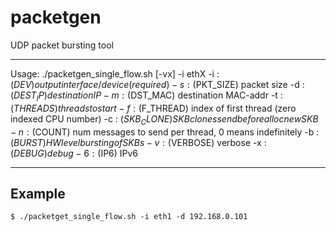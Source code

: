 # packetgen
UDP packet bursting tool

---

Usage: ./packetgen_single_flow.sh [-vx] -i ethX
  -i : ($DEV)       output interface/device (required)
  -s : ($PKT_SIZE)  packet size
  -d : ($DEST_IP)   destination IP
  -m : ($DST_MAC)   destination MAC-addr
  -t : ($THREADS)   threads to start
  -f : ($F_THREAD)  index of first thread (zero indexed CPU number)
  -c : ($SKB_CLONE) SKB clones send before alloc new SKB
  -n : ($COUNT)     num messages to send per thread, 0 means indefinitely
  -b : ($BURST)     HW level bursting of SKBs
  -v : ($VERBOSE)   verbose
  -x : ($DEBUG)     debug
  -6 : ($IP6)       IPv6

---
## Example
```
$ ./packetget_single_flow.sh -i eth1 -d 192.168.0.101
```
